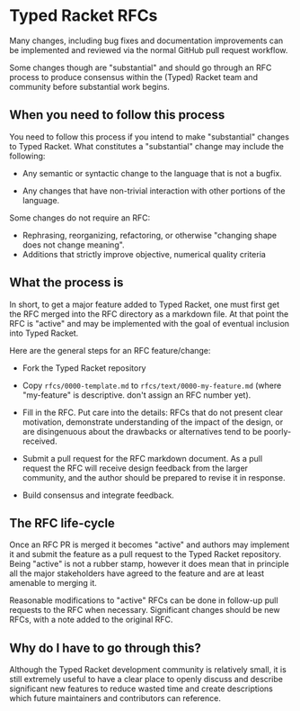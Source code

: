 # Typed Racket RFCs

Many changes, including bug fixes and documentation improvements can be
implemented and reviewed via the normal GitHub pull request workflow.

Some changes though are "substantial" and should go through an RFC process to
produce consensus within the (Typed) Racket team and community before
substantial work begins.

## When you need to follow this process

You need to follow this process if you intend to make "substantial" changes to
Typed Racket. What constitutes a "substantial" change may include the following:

  - Any semantic or syntactic change to the language that is not a bugfix.
  
  - Any changes that have non-trivial interaction with other portions of the
    language.

Some changes do not require an RFC:

  - Rephrasing, reorganizing, refactoring, or otherwise "changing shape does
    not change meaning".
  - Additions that strictly improve objective, numerical quality criteria

## What the process is

In short, to get a major feature added to Typed Racket, one must first get the
RFC merged into the RFC directory as a markdown file. At that point the RFC is
"active" and may be implemented with the goal of eventual inclusion into Typed
Racket.

Here are the general steps for an RFC feature/change:

  - Fork the Typed Racket repository
  
  - Copy `rfcs/0000-template.md` to `rfcs/text/0000-my-feature.md` (where
    "my-feature" is descriptive. don't assign an RFC number yet).
    
  - Fill in the RFC. Put care into the details: RFCs that do not present
    clear motivation, demonstrate understanding of the impact of the
    design, or are disingenuous about the drawbacks or alternatives tend to be
    poorly-received.
    
  - Submit a pull request for the RFC markdown document. As a pull request the
    RFC will receive design feedback from the larger community, and the author
    should be prepared to revise it in response.
    
  - Build consensus and integrate feedback.

## The RFC life-cycle

Once an RFC PR is merged it becomes "active" and authors may implement it and
submit the feature as a pull request to the Typed Racket repository. Being
"active" is not a rubber stamp, however it does mean that in principle all the
major stakeholders have agreed to the feature and are at least amenable to
merging it.

Reasonable modifications to "active" RFCs can be done in follow-up pull requests
to the RFC when necessary. Significant changes should be new RFCs, with a note
added to the original RFC.


## Why do I have to go through this?

Although the Typed Racket development community is relatively small, it is still
extremely useful to have a clear place to openly discuss and describe
significant new features to reduce wasted time and create descriptions which
future maintainers and contributors can reference.
